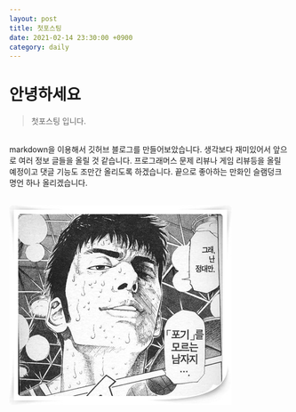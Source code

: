 ```yaml
---
layout: post
title: 첫포스팅
date: 2021-02-14 23:30:00 +0900
category: daily
---
```


# 안녕하세요
> 첫포스팅 입니다.

<br/>
markdown을 이용해서 깃허브 블로그를 만들어보았습니다.  
생각보다 재미있어서 앞으로 여러 정보 글들을 올릴 것 같습니다.  
프로그래머스 문제 리뷰나 게임 리뷰등을 올릴 예정이고 댓글 기능도 조만간 올리도록 하겠습니다.  
끝으로 좋아하는 만화인 슬램덩크 명언 하나 올리겠습니다.  
<br/><br/>

![](/public/img/123.jpg)